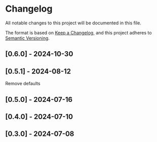 # Changelog
All notable changes to this project will be documented in this file.

The format is based on [Keep a Changelog](https://keepachangelog.com/en/1.0.0/),
and this project adheres to [Semantic Versioning](https://semver.org/spec/v2.0.0.html).

## [0.6.0] - 2024-10-30


## [0.5.1] - 2024-08-12
Remove defaults

## [0.5.0] - 2024-07-16


## [0.4.0] - 2024-07-10


## [0.3.0] - 2024-07-08

